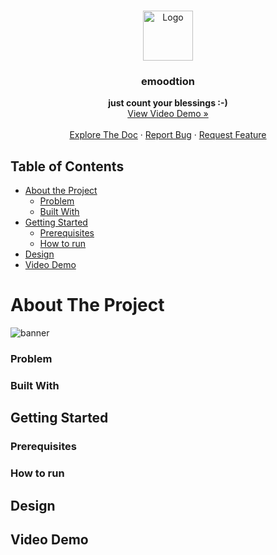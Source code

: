 <!-- PROJECT LOGO -->
<br />
<p align="center">
  <a href="https://github.com/pspapleng/emoodtion">
    <img src="https://raw.githubusercontent.com/othneildrew/Best-README-Template/master/images/logo.png" alt="Logo" width="80" height="80">
  </a>
  <h3 align="center">emoodtion</h3>
  
  <p align="center">
  <strong> just count your blessings :-) </strong>
    <br />
    <a href="">View Video Demo »</a>
    <br />
    <br />
    <a href="https://github.com/pspapleng/emoodtion">Explore The Doc</a>
    ·
    <a href="https://github.com/pspapleng/emoodtion/issues">Report Bug</a>
    ·
    <a href="https://github.com/pspapleng/emoodtion/issues">Request Feature</a>
  </p>
</p>

<!-- TABLE OF CONTENTS -->

## Table of Contents

- [About the Project](#about-the-project)
  - [Problem](#Problem)
  - [Built With](#built-with)
- [Getting Started](#getting-started)
  - [Prerequisites](#prerequisites)
  - [How to run](#how-to-run)
- [Design](#design)
- [Video Demo](#video-demo)

# About The Project
 <img src="https://user-images.githubusercontent.com/56394181/154985353-4cbfc8ee-c8a1-4c01-93f7-b5abbc8135d6.png" alt="banner" >
 
### Problem

### Built With
 
## Getting Started

### Prerequisites
### How to run

## Design
## Video Demo
